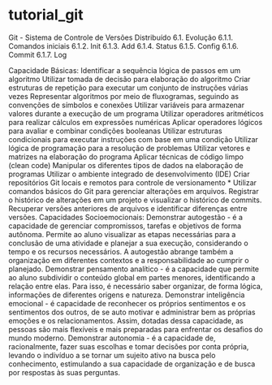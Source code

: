 # tutorial_git

Git - Sistema de Controle de Versões Distribuído
6.1. Evolução
6.1.1. Comandos iniciais
6.1.2. Init
6.1.3. Add
6.1.4. Status
6.1.5. Config
6.1.6. Commit
6.1.7. Log

Capacidade Básicas:
Identificar a sequência lógica de passos em um algoritmo
Utilizar tomada de decisão para elaboração do algoritmo
Criar estruturas de repetição para executar um conjunto de instruções várias vezes
Representar algoritmos por meio de fluxogramas, seguindo as convenções de símbolos e conexões
Utilizar variáveis para armazenar valores durante a execução de um programa
Utilizar operadores aritméticos para realizar cálculos em expressões numéricas
Aplicar operadores lógicos para avaliar e combinar condições booleanas
Utilizar estruturas condicionais para executar instruções com base em uma condição
Utilizar lógica de programação para a resolução de problemas
Utilizar vetores e matrizes na elaboração do programa
Aplicar técnicas de código limpo (clean code)
Manipular os diferentes tipos de dados na elaboração de programas
Utilizar o ambiente integrado de desenvolvimento (IDE)
Criar repositórios Git locais e remotos para controle de versionamento *
     Utilizar comandos básicos do Git para gerenciar alterações em arquivos.
     Registrar o histórico de alterações em um projeto e visualizar o histórico de commits.
     Recuperar versões anteriores de arquivos e identificar diferenças entre versões.
Capacidades Socioemocionais:
Demonstrar autogestão - é a capacidade de gerenciar compromissos, tarefas e objetivos de forma autônoma. Permite ao aluno visualizar as etapas necessárias para a conclusão de uma atividade e planejar a sua execução, considerando o tempo e os recursos necessários. A autogestão abrange também a organização em diferentes contextos e a responsabilidade ao cumprir o planejado.
Demonstrar pensamento analítico - é a capacidade que permite ao aluno subdividir o conteúdo global em partes menores, identificando a relação entre elas. Para isso, é necessário saber organizar, de forma lógica, informações de diferentes origens e natureza.
Demonstrar inteligência emocional - é capacidade de reconhecer os próprios sentimentos e os sentimentos dos outros, de se auto motivar e administrar bem as próprias emoções e os relacionamentos. Assim, dotadas dessa capacidade, as pessoas são mais flexíveis e mais preparadas para enfrentar os desafios do mundo moderno.
Demonstrar autonomia - é a capacidade de, racionalmente, fazer suas escolhas e tomar decisões por conta própria, levando o indivíduo a se tornar um sujeito ativo na busca pelo conhecimento, estimulando a sua capacidade de organização e de busca por respostas às suas perguntas.

